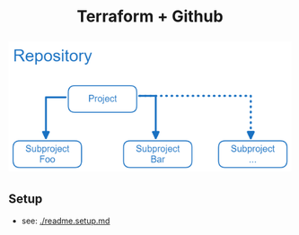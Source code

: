 <h1 align="center">
  Terraform + Github
</p>

![repository](./.terraform/.plan/_.excalidraw.png)

## Setup
- see: [./readme.setup.md](./readme.setup.md)

